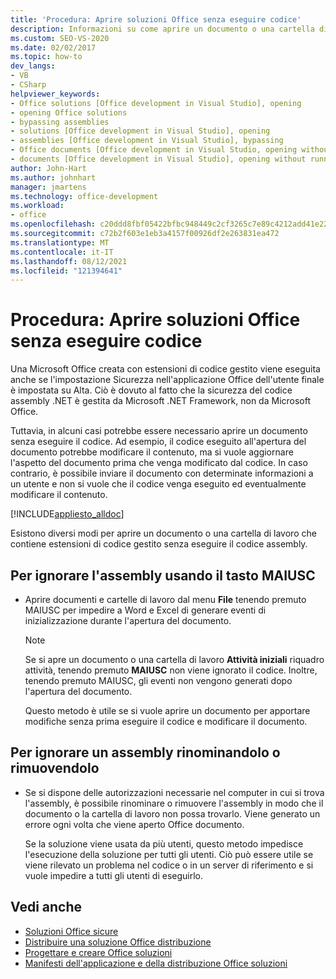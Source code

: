 ```yaml
---
title: 'Procedura: Aprire soluzioni Office senza eseguire codice'
description: Informazioni su come aprire un documento o una cartella di lavoro che contiene estensioni di codice gestito senza eseguire il codice assembly.
ms.custom: SEO-VS-2020
ms.date: 02/02/2017
ms.topic: how-to
dev_langs:
- VB
- CSharp
helpviewer_keywords:
- Office solutions [Office development in Visual Studio], opening
- opening Office solutions
- bypassing assemblies
- solutions [Office development in Visual Studio], opening
- assemblies [Office development in Visual Studio], bypassing
- Office documents [Office development in Visual Studio, opening without running code
- documents [Office development in Visual Studio], opening without running code
author: John-Hart
ms.author: johnhart
manager: jmartens
ms.technology: office-development
ms.workload:
- office
ms.openlocfilehash: c20ddd8fbf05422bfbc948449c2cf3265c7e89c4212add41e220e6f04c77304b
ms.sourcegitcommit: c72b2f603e1eb3a4157f00926df2e263831ea472
ms.translationtype: MT
ms.contentlocale: it-IT
ms.lasthandoff: 08/12/2021
ms.locfileid: "121394641"
---
```

# <a name="how-to-open-office-solutions-without-running-code"></a>Procedura: Aprire soluzioni Office senza eseguire codice
  Una Microsoft Office creata con estensioni di codice gestito viene eseguita anche se l'impostazione Sicurezza nell'applicazione Office dell'utente finale è impostata su Alta. Ciò è dovuto al fatto che la sicurezza del codice assembly .NET è gestita da Microsoft .NET Framework, non da Microsoft Office.

 Tuttavia, in alcuni casi potrebbe essere necessario aprire un documento senza eseguire il codice. Ad esempio, il codice eseguito all'apertura del documento potrebbe modificare il contenuto, ma si vuole aggiornare l'aspetto del documento prima che venga modificato dal codice. In caso contrario, è possibile inviare il documento con determinate informazioni a un utente e non si vuole che il codice venga eseguito ed eventualmente modificare il contenuto.

 [!INCLUDE[appliesto_alldoc](../vsto/includes/appliesto-alldoc-md.md)]

 Esistono diversi modi per aprire un documento o una cartella di lavoro che contiene estensioni di codice gestito senza eseguire il codice assembly.

## <a name="to-bypass-the-assembly-by-using-the-shift-key"></a>Per ignorare l'assembly usando il tasto MAIUSC

- Aprire documenti e cartelle di lavoro dal  menu **File** tenendo premuto MAIUSC per impedire a Word e Excel di generare eventi di inizializzazione durante l'apertura del documento.

    > [!NOTE]
    > Se si apre un documento o una cartella di lavoro **Attività iniziali** riquadro attività, tenendo premuto **MAIUSC** non viene ignorato il codice. Inoltre, tenendo premuto MAIUSC, gli eventi non vengono generati dopo l'apertura del documento.

     Questo metodo è utile se si vuole aprire un documento per apportare modifiche senza prima eseguire il codice e modificare il documento.

## <a name="to-bypass-an-assembly-by-renaming-or-removing-it"></a>Per ignorare un assembly rinominandolo o rimuovendolo

- Se si dispone delle autorizzazioni necessarie nel computer in cui si trova l'assembly, è possibile rinominare o rimuovere l'assembly in modo che il documento o la cartella di lavoro non possa trovarlo. Viene generato un errore ogni volta che viene aperto Office documento.

     Se la soluzione viene usata da più utenti, questo metodo impedisce l'esecuzione della soluzione per tutti gli utenti. Ciò può essere utile se viene rilevato un problema nel codice o in un server di riferimento e si vuole impedire a tutti gli utenti di eseguirlo.

## <a name="see-also"></a>Vedi anche
- [Soluzioni Office sicure](../vsto/securing-office-solutions.md)
- [Distribuire una soluzione Office distribuzione](../vsto/deploying-an-office-solution.md)
- [Progettare e creare Office soluzioni](../vsto/designing-and-creating-office-solutions.md)
- [Manifesti dell'applicazione e della distribuzione Office soluzioni](../vsto/application-and-deployment-manifests-in-office-solutions.md)

